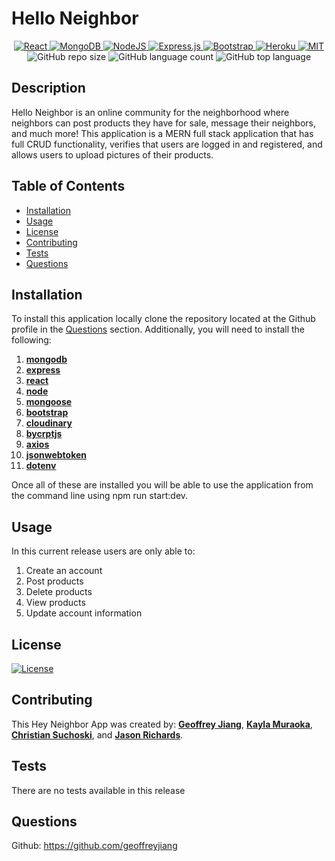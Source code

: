 # Hello Neighbor

<p align="center">
  <a href="https://reactjs.org/">
    <img src="https://img.shields.io/badge/React-20232A?style=for-the-badge&logo=react&logoColor=61DAFB" alt="React">
  </a>
  
  <a href="https://www.mongodb.com/">
    <img alt="MongoDB" src ="https://img.shields.io/badge/MongoDB-%234ea94b.svg?&style=for-the-badge&logo=mongodb&logoColor=white"/>
  </a>

  <a href="https://nodejs.org/en/">
    <img alt="NodeJS" src="https://img.shields.io/badge/node.js%20-%2343853D.svg?&style=for-the-badge&logo=node.js&logoColor=white"/>
   </a>

  <a href="https://expressjs.com/">
    <img alt="Express.js" src="https://img.shields.io/badge/express.js%20-%23404d59.svg?&style=for-the-badge"/>
  </a>

  <a href="https://getbootstrap.com/">
    <img src="https://img.shields.io/badge/Bootstrap-563D7C?style=for-the-badge&logo=bootstrap&logoColor=white" alt="Bootstrap">
  </a>

  <a href="https://dashboard.heroku.com/">
    <img src="https://img.shields.io/badge/Heroku-430098?style=for-the-badge&logo=heroku&logoColor=white" alt="Heroku">
  </a>

  <a href="https://opensource.org/licenses/MIT">
    <img src="https://img.shields.io/badge/License-MIT-yellow.svg?style=for-the-badge" alt="MIT" />
  </a>

  <img src="https://img.shields.io/github/repo-size/kaylamuraoka/neighbor_news?style=for-the-badge" alt="GitHub repo size"/>

  <img src="https://img.shields.io/github/languages/count/kaylamuraoka/neighbor_news?style=for-the-badge" alt="GitHub language count"/>

  <img src="https://img.shields.io/github/languages/top/kaylamuraoka/neighbor_news?style=for-the-badge" alt="GitHub top language"/>

</p>

## Description

Hello Neighbor is an online community for the neighborhood where neighbors can post products they have for sale, message their neighbors, and much more! This application is a MERN full stack application that has full CRUD functionality, verifies that users are logged in and registered, and allows users to upload pictures of their products.

## Table of Contents

- [Installation](#Installation)
- [Usage](#Usage)
- [License](#License)
- [Contributing](#Contributing)
- [Tests](#Tests)
- [Questions](#Questions)

## Installation

To install this application locally clone the repository located at the Github profile in the [Questions](#Questions) section. Additionally, you will need to install the following:

1. [**mongodb**](https://www.mongodb.com/)
2. [**express**](https://expressjs.com/)
3. [**react**](https://reactjs.org/)
4. [**node**](https://nodejs.org/en/)
5. [**mongoose**](https://mongoosejs.com/)
6. [**bootstrap**](https://getbootstrap.com/)
7. [**cloudinary**](https://cloudinary.com/documentation/react_integration)
8. [**bycrptjs**](https://www.npmjs.com/package/bcrypt)
9. [**axios**](npmjs.com/package/axios)
10. [**jsonwebtoken**](https://www.npmjs.com/package/jsonwebtoken)
11. [**dotenv**](https://www.npmjs.com/package/dotenv)

Once all of these are installed you will be able to use the application from the command line using npm run start:dev.

## Usage

In this current release users are only able to:

1. Create an account
2. Post products
3. Delete products
4. View products
5. Update account information

## License

[![License](https://img.shields.io/static/v1?label=License&message=MIT&color=yellow)](https://choosealicense.com/licenses/mit/)

## Contributing

This Hey Neighbor App was created by:
[**Geoffrey Jiang**](https://github.com/geoffreyjiang),
[**Kayla Muraoka**](https://github.com/kaylamuraoka),
[**Christian Suchoski**](https://github.com/huski82), and
[**Jason Richards**](https://github.com/jrkrichards).

## Tests

There are no tests available in this release

## Questions

Github: https://github.com/geoffreyjiang

